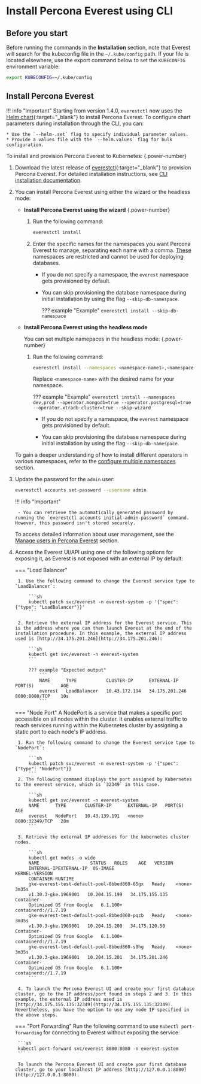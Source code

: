 # Install Percona Everest using CLI

## Before you start

Before running the commands in the **Installation** section, note that Everest will search for the kubeconfig file in the `~/.kube/config` path. If your file is located elsewhere, use the export command below to set the `KUBECONFIG` environment variable: 
    
```sh
export KUBECONFIG=~/.kube/config
```

## Install Percona Everest

!!! info "Important"
    Starting from version 1.4.0, `everestctl` now uses the [Helm chart](https://github.com/percona/percona-helm-charts/tree/main/charts/everest){:target="_blank"} to install Percona Everest. To configure chart parameters during installation through the CLI, you can:

    * Use the `--helm-.set` flag to specify individual parameter values.
    * Provide a values file with the `--helm.values` flag for bulk configuration.

To install and provision Percona Everest to Kubernetes:
{.power-number}

1. Download the latest release of [everestctl](https://github.com/percona/everest/releases/latest){:target="_blank"} to provision Percona Everest. For detailed installation instructions, see [CLI installation documentation](../install/installEverestCLI).

2. You can install Percona Everest using either the wizard or the headless mode:

    - **Install Percona Everest using the wizard**
        {.power-number}

        1. Run the following command:
            ```sh
            everestctl install
            ```

        2. Enter the specific names for the namespaces you want Percona Everest to manage, separating each name with a comma. [These](../use/multi-namespaces.md#default-namespaces-in-percona-everest) namespaces are restricted and cannot be used for deploying databases.

            * If you do not specify a namespace, the `everest` namespace gets provisioned by default.

            * You can skip provisioning the database namespace during initial installation by using the flag `--skip-db-namespace`.        

                ??? example "Example"
                    ```
                    everestctl install --skip-db-namespace
                    ```

    - **Install Percona Everest using the headless mode**

        You can set multiple namepaces in the headless mode:
         {.power-number}

        1. Run the following command:

            ```sh
            everestctl install --namespaces <namespace-name1>,<namespace-name2> --operator.mongodb=true --operator.postgresql=true --operator.xtradb-cluster=true --skip-wizard
            ```
            Replace `<namespace-name>` with the desired name for your namespace.

            ??? example "Example"
                ```
                everestctl install --namespaces dev,prod --operator.mongodb=true --operator.postgresql=true --operator.xtradb-cluster=true --skip-wizard
                ```     
        
           * If you do not specify a namespace, the `everest` namespace gets provisioned by default.

           * You can skip provisioning the database namespace during initial installation by using the flag `--skip-db-namespace`.

    To gain a deeper understanding of how to install different operators in various namespaces, refer to the [configure multiple namespaces](../use/multi-namespaces.md#configure-multiple-namespaces) section.


3. Update the password for the `admin` user:

    ```sh
    everestctl accounts set-password --username admin
    ```

    !!! info "Important"

        - You can retrieve the automatically generated password by running the `everestctl accounts initial-admin-password` command. However, this password isn't stored securely.

    To access detailed information about user management, see the [Manage users in Percona Everest](../administer/manage_users.md) section.


4. Access the Everest UI/API using one of the following options for exposing it, as Everest is not exposed with an external IP by default:

    === "Load Balancer"

        1. Use the following command to change the Everest service type to `LoadBalancer`:
                    
            ```sh
            kubectl patch svc/everest -n everest-system -p '{"spec": {"type": "LoadBalancer"}}'
            ```
                    
        2. Retrieve the external IP address for the Everest service. This is the address where you can then launch Everest at the end of the installation procedure. In this example, the external IP address used is [http://34.175.201.246](http://34.175.201.246): 
                
            ```sh 
            kubectl get svc/everest -n everest-system
            ```
                    
            ??? example "Expected output"
                ```
                NAME      TYPE           CLUSTER-IP      EXTERNAL-IP     PORT(S)          AGE
                everest   LoadBalancer   10.43.172.194   34.175.201.246       8080:8080/TCP    10s
                ```


    === "Node Port"
        A NodePort is a service that makes a specific port accessible on all nodes within the cluster. It enables external traffic to reach services running within the Kubernetes cluster by assigning a static port to each node's IP address.

        1. Run the following command to change the Everest service type to `NodePort`:

            ```sh
            kubectl patch svc/everest -n everest-system -p '{"spec": {"type": "NodePort"}}
            ```
        2. The following command displays the port assigned by Kubernetes to the everest service, which is `32349` in this case.

            ```sh
            kubectl get svc/everest -n everest-system
            NAME      TYPE       CLUSTER-IP      EXTERNAL-IP   PORT(S)          AGE
            everest   NodePort   10.43.139.191   <none>        8080:32349/TCP   28m
            ```

        3. Retrieve the external IP addresses for the kubernetes cluster nodes.

            ```sh
            kubectl get nodes -o wide
            NAME                   STATUS   ROLES    AGE   VERSION             
            INTERNAL-IPEXTERNAL-IP  OS-IMAGE                        KERNEL-VERSION   
            CONTAINER-RUNTIME
            gke-everest-test-default-pool-8bbed860-65gx   Ready    <none>   3m35s   
            v1.30.3-gke.1969001   10.204.15.199   34.175.155.135   Container- 
            Optimized OS from Google   6.1.100+         containerd://1.7.19
            gke-everest-test-default-pool-8bbed860-pqzb   Ready    <none>   3m35s   
            v1.30.3-gke.1969001   10.204.15.200   34.175.120.50    Container- 
            Optimized OS from Google   6.1.100+         containerd://1.7.19
            gke-everest-test-default-pool-8bbed860-s0hg   Ready    <none>   3m35s   
            v1.30.3-gke.1969001   10.204.15.201   34.175.201.246   Container- 
            Optimized OS from Google   6.1.100+         containerd://1.7.19
            ```
        
        4. To launch the Percona Everest UI and create your first database cluster, go to the IP address/port found in steps 2 and 3. In this example, the external IP address used is [http://34.175.155.135:32349](http://34.175.155.135:32349). Nevertheless, you have the option to use any node IP specified in the above steps.

    === "Port Forwarding"
        Run the following command to use `Kubectl port-forwarding` for connecting to Everest without exposing the service:
                
        ```sh
        kubectl port-forward svc/everest 8080:8080 -n everest-system
        ``` 

        To launch the Percona Everest UI and create your first database cluster, go to your localhost IP address [http://127.0.0.1:8080](http://127.0.0.1:8080).
